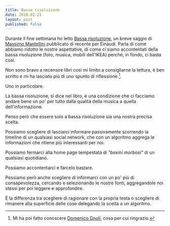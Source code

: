 ```yaml
---
title: Bassa risoluzione
date: 2018-02-21
layout: post
published: false
---
```


Durante il fine settimana ho letto [Bassa risoluzione](http://www.einaudi.it/libri/libro/massimo-mantellini/bassa-risoluzione/978880623354), un breve saggio di [Massimo Mantellini](http://www.mantellini.it) pubblicato di recente per Einaudi. Parla di come abbiamo ridotto le nostre aspettative, di come ci siamo accontentati della bassa risoluzione (foto, musica, mobili dell'IKEA) perché, in fondo, ci basta così.

<!-- more -->


Non sono bravo a recensire libri così mi limito a consigliarne la lettura, è ben scritto e mi ha lasciato più di uno spunto di riflessione [^1].

Uno in particolare.

La bassa risoluzione, si dice nel libro, è una condizione che ci facciamo andare bene un po' per tutto dalla qualità della musica a quella dell'informazione.

Penso però che essere solo a bassa risoluzione sia una nostra precisa scelta.

Possiamo scegliere di lasciarci informare passivamente scorrendo la timeline di un qualsiasi social network, che con un algoritmo aggrega le informazioni che ritiene più interessanti per noi.

Possiamo fermarci alla home page tempestata di *"boxini morbosi"* di un qualsiasi quotidiano.

Possiamo accontentarci e farcelo bastare.

Possiamo però anche scegliere di informarci con un po' più di consapevolezza, cercando e selezionando le nostre fonti, aggregandole noi stessi per poi leggere e approfondire.

È la differenza tra scegliere di ragionare con la propria testa o scegliere di rimanere alla superficie delle cose delegando la scelta a un algoritmo.


[^1]:Mi ha poi fatto conoscere [Domenico Gnoli](https://it.wikipedia.org/wiki/Domenico_Gnoli_(pittore)), cosa per cui ringrazio.